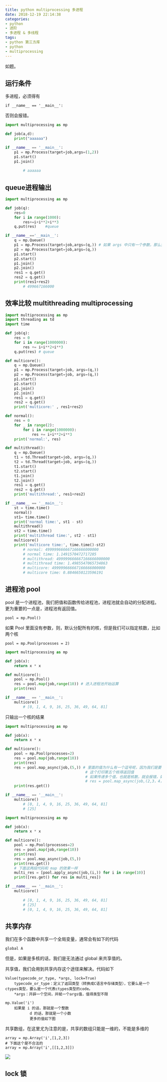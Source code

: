 ```yaml
---
title: python multiprocessing 多进程
date: 2018-12-19 22:14:38
categories:
- python
- 进阶
- 多进程 & 多线程
tags:
- python 第三方库
- python
- multiprocessing
---
```

如题。

<!-- more -->

## 运行条件

多进程，必须得有

	if __name__ == '__main__':

否则会报错。

```python
import multiprocessing as mp

def job(a,d):
    print("aaaaaa")

if __name__ == '__main__':
    p1 = mp.Process(target=job,args=(1,2))
    p1.start()
    p1.join()
	
		# aaaaaa
```

## queue进程输出

```python
import multiprocessing as mp

def job(q):
    res=0
    for i in range(1000):
        res+=i+i**2+i**3
    q.put(res)    #queue

if __name__=='__main__':
    q = mp.Queue()
    p1 = mp.Process(target=job,args=(q,)) # 如果 args 中只有一个参数，那么我们必须的在后面添加一个逗号
    p2 = mp.Process(target=job,args=(q,))
    p1.start()
    p2.start()
    p1.join()
    p2.join()
    res1 = q.get()
    res2 = q.get()
    print(res1+res2)
		# 499667166000
```

## 效率比较 multithreading multiprocessing

```python
import multiprocessing as mp
import threading as td
import time

def job(q):
    res = 0
    for i in range(1000000):
        res += i+i**2+i**3
    q.put(res) # queue

def multicore():
    q = mp.Queue()
    p1 = mp.Process(target=job, args=(q,))
    p2 = mp.Process(target=job, args=(q,))
    p1.start()
    p2.start()
    p1.join()
    p2.join()
    res1 = q.get()
    res2 = q.get()
    print('multicore:' , res1+res2)

def normal():
    res = 0
    for _ in range(2):
        for i in range(1000000):
            res += i+i**2+i**3
    print('normal:', res)

def multithread():
    q = mp.Queue()
    t1 = td.Thread(target=job, args=(q,))
    t2 = td.Thread(target=job, args=(q,))
    t1.start()
    t2.start()
    t1.join()
    t2.join()
    res1 = q.get()
    res2 = q.get()
    print('multithread:', res1+res2)

if __name__ == '__main__':
    st = time.time()
    normal()
    st1= time.time()
    print('normal time:', st1 - st)
    multithread()
    st2 = time.time()
    print('multithread time:', st2 - st1)
    multicore()
    print('multicore time:', time.time()-st2)
		# normal: 499999666667166666000000
		# normal time: 1.1491570472717285
		# multithread: 499999666667166666000000
		# multithread time: 1.4985547065734863
		# multicore: 499999666667166666000000
		# multicore time: 0.8846650123596191
```

## 进程池 pool

pool 是一个进程池，我们把值和函数传给进程池，进程池就会自动的分配进程。更为重要的一点是，进程池有返回值。

	pool = mp.Pool()
	
如果 Pool 里面没有参数，则，默认分配所有的核，但是我们可以指定核数，比如两个核

	pool = mp.Pool(processes = 2)
	
```python
import multiprocessing as mp

def job(x):
    return x * x

def multicore():
    pool = mp.Pool()
    res = pool.map(job,range(10)) # 进入进程池开始运算
    print(res)

if __name__ == '__main__':
    multicore()
		# [0, 1, 4, 9, 16, 25, 36, 49, 64, 81]
```

只输出一个核的结果

```python
import multiprocessing as mp

def job(x):
    return x * x

def multicore():
    pool = mp.Pool(processes=2)
    res = pool.map(job,range(10))
    print(res)
    res = pool.map_async(job,(5,)) # 里面的值为什么有一个逗号呢，因为我们是要传递一个可以迭代的元素，而在这里我们传的是一个元组，元组中如果有一个元素，必须得添加一个逗号，这是一种语法规则
									# 这个打印第五个核得返回值
									# 如果传递多个值，也就是核数，就会报错，如下面这个函数
									# res = pool.map_async(job,(2,3，4，5))
	print(res.get())

if __name__ == '__main__':
    multicore()
		# [0, 1, 4, 9, 16, 25, 36, 49, 64, 81]
		# [25]	
```

```python
import multiprocessing as mp

def job(x):
    return x * x

def multicore():
    pool = mp.Pool(processes=2)
    res = pool.map(job,range(10))
    print(res)
    res = pool.map_async(job,(5,))
    print(res.get())
	# 下面这两段代码和 map 的效果一样
    multi_res = [pool.apply_async(job,(i,)) for i in range(10)]
    print([res.get() for res in multi_res])

if __name__ == '__main__':
    multicore()
	
		# [0, 1, 4, 9, 16, 25, 36, 49, 64, 81]
		# [25]
		# [0, 1, 4, 9, 16, 25, 36, 49, 64, 81]
```

## 共享内存

我们在多个函数中共享一个全局变量，通常会有如下的代码

	global A
	
但是，如果是多核的话，我们是无法通过 global 来共享值的。

共享值，我们会用到共享内存这个途径来解决。代码如下

	Value(typecode_or_type, *args, lock=True)  
		typecode_or_type：定义了返回类型（转换成C语言中存储类型），它要么是一个ctypes类型，要么是一个代表ctypes类型的code。
		*args：开辟一个空间，并赋一个args值，值得类型不限

	mp.Value('i')
		如果是 i 的话，那就是一个整数
			   d 的话，那就是一个小数
			   更多的值如下图
			   
共享数组，在这里尤为注意的是，共享的数组只能是一维的，不能是多维的

	array = mp.Array('i',[1,2,3])
	# 下面这个是不合法的
	array = mp.Array('i',[[1,2,3]])
			   
![](/images/python/41_0.png)

## lock 锁
